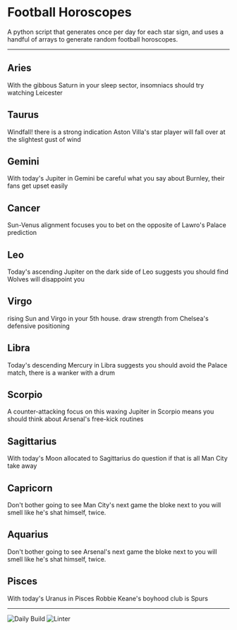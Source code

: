 # Football Horoscopes

A python script that generates once per day for each star sign, and uses a handful of arrays to generate random football horoscopes.

---

<!-- horoscopes_item starts -->
<h2>Aries</h2><p>With the gibbous Saturn in your sleep sector, insomniacs should try watching Leicester</p><h2>Taurus</h2><p>Windfall! there is a strong indication Aston Villa's star player will fall over at the slightest gust of wind</p><h2>Gemini</h2><p>With today's Jupiter in Gemini be careful what you say about Burnley, their fans get upset easily</p><h2>Cancer</h2><p>Sun-Venus alignment focuses you to bet on the opposite of Lawro's Palace prediction</p><h2>Leo</h2><p>Today's ascending Jupiter on the dark side of Leo suggests you should find Wolves will disappoint you</p><h2>Virgo</h2><p>rising Sun and Virgo in your 5th house. draw strength from Chelsea's defensive positioning</p><h2>Libra</h2><p>Today's descending Mercury in Libra suggests you should avoid the Palace match, there is a wanker with a drum</p><h2>Scorpio</h2><p>A counter-attacking focus on this waxing Jupiter in Scorpio means you should think about Arsenal's free-kick routines</p><h2>Sagittarius</h2><p>With today's Moon allocated to Sagittarius do question if that is all Man City take away</p><h2>Capricorn</h2><p>Don't bother going to see Man City's next game the bloke next to you will smell like he's shat himself, twice.</p><h2>Aquarius</h2><p>Don't bother going to see Arsenal's next game the bloke next to you will smell like he's shat himself, twice.</p><h2>Pisces</h2><p>With today's Uranus in Pisces Robbie Keane's boyhood club is Spurs</p>
<!-- horoscopes_item ends -->

---

![Daily Build](https://github.com/MatBenfield/horofootball.thechels.uk/workflows/Daily%20Build/badge.svg) ![Linter](https://github.com/MatBenfield/horofootball.thechels.uk/workflows/Linter/badge.svg)
